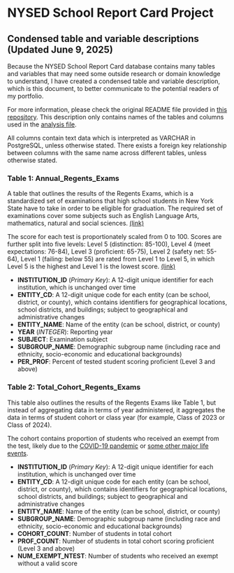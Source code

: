 # NYSED School Report Card Project

## Condensed table and variable descriptions (Updated June 9, 2025)

Because the NYSED School Report Card database contains many tables and variables that may need some outside research or domain knowledge to understand, I have created a condensed table and variable description, which is this document, to better communicate to the potential readers of my portfolio.

For more information, please check the original README file provided in [this repository](https://github.com/thaianle/nysed-2024/blob/main/data/SRC2024ReadMe_Group4.pdf). This description only contains names of the tables and columns used in the [analysis file](https://github.com/thaianle/nysed-2024/blob/main/analysis.md).

All columns contain text data which is interpreted as VARCHAR in PostgreSQL, unless otherwise stated. There exists a foreign key relationship between columns with the same name across different tables, unless otherwise stated.

### Table 1: Annual_Regents_Exams

A table that outlines the results of the Regents Exams, which is a standardized set of examinations that high school students in New York State have to take in order to be eligible for graduation. The required set of examinations cover some subjects such as English Language Arts, mathematics, natural and social sciences. [(link)](https://www.schools.nyc.gov/learning/student-journey/graduation-requirements)

The score for each test is proportionately scaled from 0 to 100. Scores are further split into five levels: Level 5 (distinction: 85-100), Level 4 (meet expectations: 76-84), Level 3 (proficient: 65-75), Level 2 (safety net: 55-64), Level 1 (failing: below 55) are rated from Level 1 to Level 5, in which Level 5 is the highest and Level 1 is the lowest score. [(link)](https://www.nysed.gov/state-assessment/how-are-regents-examinations-scored)

- **INSTITUTION_ID** (*Primary Key*): A 12-digit unique identifier for each institution, which is unchanged over time
- **ENTITY_CD**: A 12-digit unique code for each entity (can be school, district, or county), which contains identifiers for geographical locations, school districts, and buildings; subject to geographical and administrative changes
- **ENTITY_NAME**: Name of the entity (can be school, district, or county)
- **YEAR** (*INTEGER*): Reporting year
- **SUBJECT**: Examination subject
- **SUBGROUP_NAME**: Demographic subgroup name (including race and ethnicity, socio-economic and educational backgrounds)
- **PER_PROF**: Percent of tested student scoring proficient (Level 3 and above)

### Table 2: Total_Cohort_Regents_Exams

This table also outlines the results of the Regents Exams like Table 1, but instead of aggregating data in terms of year administered, it aggregates the data in terms of student cohort or class year (for example, Class of 2023 or Class of 2024).

The cohort contains proportion of students who received an exempt from the test, likely due to the [COVID-19 pandemic](https://www.nysed.gov/sites/default/files/programs/curriculum-instruction/exemptionflyer.pdf) or [some other major life events](https://www.nysed.gov/grad-measures/news/exemptions-diploma-assessment-requirements-major-life-events).

- **INSTITUTION_ID** (*Primary Key*): A 12-digit unique identifier for each institution, which is unchanged over time
- **ENTITY_CD**: A 12-digit unique code for each entity (can be school, district, or county), which contains identifiers for geographical locations, school districts, and buildings; subject to geographical and administrative changes
- **ENTITY_NAME**: Name of the entity (can be school, district, or county)
- **SUBGROUP_NAME**: Demographic subgroup name (including race and ethnicity, socio-economic and educational backgrounds)
- **COHORT_COUNT**: Number of students in total cohort
- **PROF_COUNT**: Number of students in total cohort scoring proficient (Level 3 and above)
- **NUM_EXEMPT_NTEST**: Number of students who received an exempt without a valid score